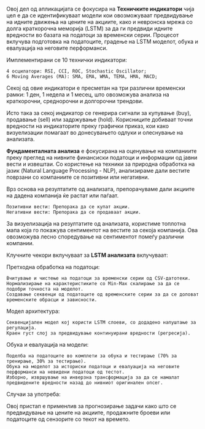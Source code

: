 Овој дел од апликацијата се фокусира на **Техничките индикатори** чија цел е да се идентификуваат модели кои овозможуваат предвидување на идните движења на цените на акциите, како и невронска мрежа со долга краткорочна меморија (LSTM) за да ги предвиди идните вредности во базата на податоци за временски серии. Процесот вклучува подготовка на податоците, градење на LSTM моделот, обука и евалуација на неговите перформанси. 

Имплементирани се 10 технички индикатори:

    4 осцилатори: RSI, CCI, ROC, Stochastic Oscillator; 
    6 Moving Averages (MA): SMA, EMA, WMA, TEMA, HMA, MACD; 

Секој од овие индикатори е пресметан на три различни временски рамки: 1 ден, 1 недела и 1 месец, што овозможува анализа на краткорочни, среднорочни и долгорочни трендови. 

Исто така за секој индикатор се генерира сигнали за купување (buy), продавање (sell) или задржување (hold). Корисниците добиваат точни вредности  на индикаторите преку графички приказ, кои како визуелизации помагаат во донесувањето одлуки и олеснување на анализата. 

**Фундаменталната анализа** е фокусирана на оценување на компаниите преку преглед на нивните финансиски податоци и информации од јавни вести и извештаи. Со користење на техники за природна обработка на јазик (Natural Language Processing - NLP), анализираме дали вестите поврзани со компаниите се позитивни или негативни.

Врз основа на резултатите од анализата, препорачуваме дали акциите на дадена компанија ќе растат или паѓаат.

    Позитивни вести: Препорака да се купат акции.
    Негативни вести: Препорака да се продаваат акции.

За визуелизација на резултатите од анализата, користиме топлотна мапа која го покажува сентиментот на вестите за секоја компанија. Ова овозможува лесно споредување на сентиментот помеѓу различни компании.

Клучните чекори вклучуваат за **LSTM анализата** вклучуваат:

Претходна обработка на податоци:

    Вчитување и чистење на податоци за временски серии од CSV-датотеки.
    Нормализирање на карактеристиките со Min-Max скалирање за да се подобри точноста на моделот.
    Создавање секвенци од податоците од временските серии за да се доловат временските обрасци и зависности.

Модел архитектура:

    Секвенцијален модел кој користи LSTM слоеви, со додадено напуштање за регулација.
    Краен густ слој за предвидување континуирани вредности (регресија).

Обука и евалуација на модели:

    Поделба на податоците во комплети за обука и тестирање (70% за тренирање, 30% за тестирање).
    Обука на моделот за историски податоци и евалуација на неговите перформанси на невидени податоци од тестот.
    Изборно, извршување на инверзна трансформација за да се намалат предвидените вредности назад до нивниот оригинален опсег.

Случаи за употреба:

  Овој пристап е применлив за прогнозирање задачи како што се предвидување на цените на акциите, продажните броеви или податоците од сензорите со текот на времето.
